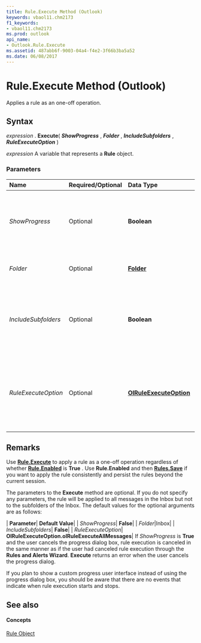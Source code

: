 ```yaml
---
title: Rule.Execute Method (Outlook)
keywords: vbaol11.chm2173
f1_keywords:
- vbaol11.chm2173
ms.prod: outlook
api_name:
- Outlook.Rule.Execute
ms.assetid: 487abb6f-9003-04a4-f4e2-3f66b3ba5a52
ms.date: 06/08/2017
---
```



# Rule.Execute Method (Outlook)

Applies a rule as an one-off operation.


## Syntax

 _expression_ . **Execute**( **_ShowProgress_** , **_Folder_** , **_IncludeSubfolders_** , **_RuleExecuteOption_** )

 _expression_ A variable that represents a **Rule** object.


### Parameters



|**Name**|**Required/Optional**|**Data Type**|**Description**|
|:-----|:-----|:-----|:-----|
| _ShowProgress_|Optional| **Boolean**| **True** to display the progress dialog box when the rule is executed, **False** to run the rule without displaying the dialog box.|
| _Folder_|Optional| **[Folder](folder-object-outlook.md)**|Represents the folder where the rule will be applied.|
| _IncludeSubfolders_|Optional| **Boolean**| **True** to apply the rule to subfolders of the folder indicated by the _Folder_ parameter; **False** to apply the rule only to that folder but not its subfolders.|
| _RuleExecuteOption_|Optional| **[OlRuleExecuteOption](olruleexecuteoption-enumeration-outlook.md)**|Represents whether to apply the rule to read, unread, or all messages in the folder or folders specified by the  _Folder_ and _IncludeSubfolders_ parameters.|

## Remarks

Use **[Rule.Execute](rule-execute-method-outlook.md)** to apply a rule as a one-off operation regardless of whether **[Rule.Enabled](rule-enabled-property-outlook.md)** is **True** . Use **Rule.Enabled** and then **[Rules.Save](rules-save-method-outlook.md)** if you want to apply the rule consistently and persist the rules beyond the current session.

The parameters to the **Execute** method are optional. If you do not specify any parameters, the rule will be applied to all messages in the Inbox but not to the subfolders of the Inbox. The default values for the optional arguments are as follows:



| **Parameter**| **Default Value**|
| _ShowProgress_| **False**|
| _Folder_|Inbox|
| _IncludeSubfolders_| **False**|
| _RuleExecuteOption_| **OlRuleExecuteOption.olRuleExecuteAllMessages**|
If  _ShowProgress_ is **True** and the user cancels the progress dialog box, rule execution is canceled in the same manner as if the user had canceled rule execution through the **Rules and Alerts Wizard**. **Execute** returns an error when the user cancels the progress dialog.

If you plan to show a custom progress user interface instead of using the progress dialog box, you should be aware that there are no events that indicate when rule execution starts and stops. 


## See also


#### Concepts


[Rule Object](rule-object-outlook.md)

